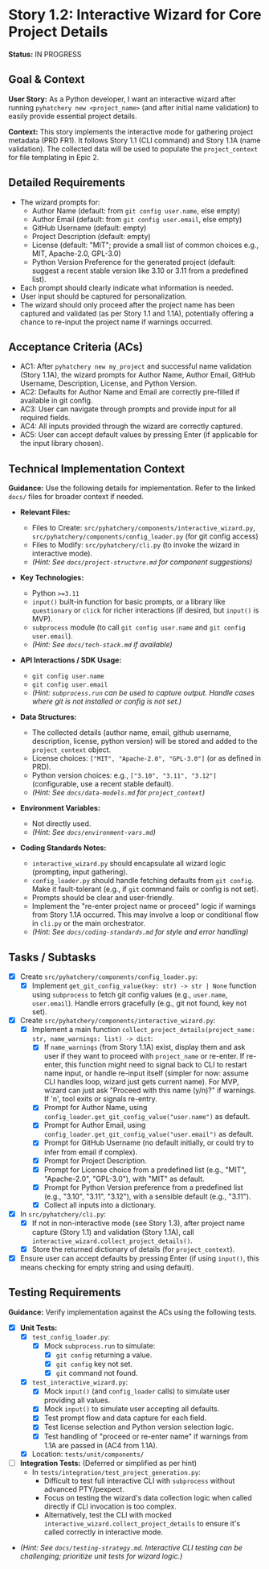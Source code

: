 # Story 1.2: Interactive Wizard for Core Project Details

**Status:** IN PROGRESS

## Goal & Context

**User Story:** As a Python developer, I want an interactive wizard after running `pyhatchery new <project_name>` (and after initial name validation) to easily provide essential project details.

**Context:** This story implements the interactive mode for gathering project metadata (PRD FR1). It follows Story 1.1 (CLI command) and Story 1.1A (name validation). The collected data will be used to populate the `project_context` for file templating in Epic 2.

## Detailed Requirements

- The wizard prompts for:
  - Author Name (default: from `git config user.name`, else empty)
  - Author Email (default: from `git config user.email`, else empty)
  - GitHub Username (default: empty)
  - Project Description (default: empty)
  - License (default: "MIT"; provide a small list of common choices e.g., MIT, Apache-2.0, GPL-3.0)
  - Python Version Preference for the generated project (default: suggest a recent stable version like 3.10 or 3.11 from a predefined list).
- Each prompt should clearly indicate what information is needed.
- User input should be captured for personalization.
- The wizard should only proceed after the project name has been captured and validated (as per Story 1.1 and 1.1A), potentially offering a chance to re-input the project name if warnings occurred.

## Acceptance Criteria (ACs)

- AC1: After `pyhatchery new my_project` and successful name validation (Story 1.1A), the wizard prompts for Author Name, Author Email, GitHub Username, Description, License, and Python Version.
- AC2: Defaults for Author Name and Email are correctly pre-filled if available in git config.
- AC3: User can navigate through prompts and provide input for all required fields.
- AC4: All inputs provided through the wizard are correctly captured.
- AC5: User can accept default values by pressing Enter (if applicable for the input library chosen).

## Technical Implementation Context

**Guidance:** Use the following details for implementation. Refer to the linked `docs/` files for broader context if needed.

- **Relevant Files:**
  - Files to Create: `src/pyhatchery/components/interactive_wizard.py`, `src/pyhatchery/components/config_loader.py` (for git config access)
  - Files to Modify: `src/pyhatchery/cli.py` (to invoke the wizard in interactive mode).
  - _(Hint: See `docs/project-structure.md` for component suggestions)_

- **Key Technologies:**
  - Python `>=3.11`
  - `input()` built-in function for basic prompts, or a library like `questionary` or `click` for richer interactions (if desired, but `input()` is MVP).
  - `subprocess` module (to call `git config user.name` and `git config user.email`).
  - _(Hint: See `docs/tech-stack.md` if available)_

- **API Interactions / SDK Usage:**
  - `git config user.name`
  - `git config user.email`
  - _(Hint: `subprocess.run` can be used to capture output. Handle cases where git is not installed or config is not set.)_

- **Data Structures:**
  - The collected details (author name, email, github username, description, license, python version) will be stored and added to the `project_context` object.
  - License choices: `["MIT", "Apache-2.0", "GPL-3.0"]` (or as defined in PRD).
  - Python version choices: e.g., `["3.10", "3.11", "3.12"]` (configurable, use a recent stable default).
  - _(Hint: See `docs/data-models.md` for `project_context`)_

- **Environment Variables:**
  - Not directly used.
  - _(Hint: See `docs/environment-vars.md`)_

- **Coding Standards Notes:**
  - `interactive_wizard.py` should encapsulate all wizard logic (prompting, input gathering).
  - `config_loader.py` should handle fetching defaults from `git config`. Make it fault-tolerant (e.g., if `git` command fails or config is not set).
  - Prompts should be clear and user-friendly.
  - Implement the "re-enter project name or proceed" logic if warnings from Story 1.1A occurred. This may involve a loop or conditional flow in `cli.py` or the main orchestrator.
  - _(Hint: See `docs/coding-standards.md` for style and error handling)_

## Tasks / Subtasks

- [x] Create `src/pyhatchery/components/config_loader.py`:
  - [x] Implement `get_git_config_value(key: str) -> str | None` function using `subprocess` to fetch git config values (e.g., `user.name`, `user.email`). Handle errors gracefully (e.g., git not found, key not set).
- [x] Create `src/pyhatchery/components/interactive_wizard.py`:
  - [x] Implement a main function `collect_project_details(project_name: str, name_warnings: list) -> dict`:
    - [x] If `name_warnings` (from Story 1.1A) exist, display them and ask user if they want to proceed with `project_name` or re-enter. If re-enter, this function might need to signal back to CLI to restart name input, or handle re-input itself (simpler for now: assume CLI handles loop, wizard just gets current name). For MVP, wizard can just ask "Proceed with this name (y/n)?" if warnings. If 'n', tool exits or signals re-entry.
    - [x] Prompt for Author Name, using `config_loader.get_git_config_value("user.name")` as default.
    - [x] Prompt for Author Email, using `config_loader.get_git_config_value("user.email")` as default.
    - [x] Prompt for GitHub Username (no default initially, or could try to infer from email if complex).
    - [x] Prompt for Project Description.
    - [x] Prompt for License choice from a predefined list (e.g., "MIT", "Apache-2.0", "GPL-3.0"), with "MIT" as default.
    - [x] Prompt for Python Version preference from a predefined list (e.g., "3.10", "3.11", "3.12"), with a sensible default (e.g., "3.11").
    - [x] Collect all inputs into a dictionary.
- [x] In `src/pyhatchery/cli.py`:
  - [x] If not in non-interactive mode (see Story 1.3), after project name capture (Story 1.1) and validation (Story 1.1A), call `interactive_wizard.collect_project_details()`.
  - [x] Store the returned dictionary of details (for `project_context`).
- [x] Ensure user can accept defaults by pressing Enter (if using `input()`, this means checking for empty string and using default).

## Testing Requirements

**Guidance:** Verify implementation against the ACs using the following tests.

- [x] **Unit Tests:**
  - [x] `test_config_loader.py`:
    - [x] Mock `subprocess.run` to simulate:
      - [x] `git config` returning a value.
      - [x] `git config` key not set.
      - [x] `git` command not found.
  - [x] `test_interactive_wizard.py`:
    - [x] Mock `input()` (and `config_loader` calls) to simulate user providing all values.
    - [x] Mock `input()` to simulate user accepting all defaults.
    - [x] Test prompt flow and data capture for each field.
    - [x] Test license selection and Python version selection logic.
    - [x] Test handling of "proceed or re-enter name" if warnings from 1.1A are passed in (AC4 from 1.1A).
  - [x] Location: `tests/unit/components/`
- [ ] **Integration Tests:** (Deferred or simplified as per hint)
  - In `tests/integration/test_project_generation.py`:
    - Difficult to test full interactive CLI with `subprocess` without advanced PTY/pexpect.
    - Focus on testing the wizard's data collection logic when called directly if CLI invocation is too complex.
    - Alternatively, test the CLI with mocked `interactive_wizard.collect_project_details` to ensure it's called correctly in interactive mode.
- _(Hint: See `docs/testing-strategy.md`. Interactive CLI testing can be challenging; prioritize unit tests for wizard logic.)_
